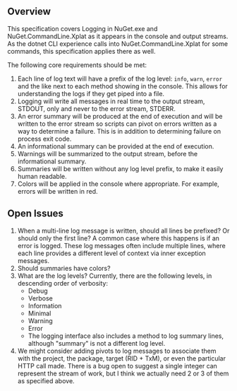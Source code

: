 ## Overview

This specification covers Logging in NuGet.exe and NuGet.CommandLine.Xplat as it appears in the console and output streams. As the dotnet CLI experience calls into NuGet.CommandLine.Xplat for some commands, this specification applies there as well.

The following core requirements should be met:

1. Each line of log text will have a prefix of the log level: `info`, `warn`, `error` and the like next to each method showing in the console. This allows for understanding the logs if they get piped into a file.
1. Logging will write all messages in real time to the output stream, STDOUT, only and never to the error stream, STDERR.
1. An error summary will be produced at the end of execution and will be written to the error stream so scripts can pivot on errors written as a way to determine a failure. This is in addition to determining failure on process exit code.
1. An informational summary can be provided at the end of execution.
1. Warnings will be summarized to the output stream, before the informational summary.
1. Summaries will be written without any log level prefix, to make it easily human readable.
1. Colors will be applied in the console where appropriate. For example, errors will be written in red.

## Open Issues

1. When a multi-line log message is written, should all lines be prefixed? Or should only the first line? A common case where this happens is if an error is logged. These log messages often include multiple lines, where each line provides a different level of context via inner exception messages.
1. Should summaries have colors?
1. What are the log levels? Currently, there are the following levels, in descending order of verbosity:
   - Debug
   - Verbose
   - Information
   - Minimal
   - Warning
   - Error
   - The logging interface also includes a method to log summary lines, although "summary" is not a different log level.
1. We might consider adding pivots to log messages to associate them with the project, the package, target (RID + TxM), or even the particular HTTP call made. There is a bug open to suggest a single integer can represent the stream of work, but I think we actually need 2 or 3 of them as specified above.